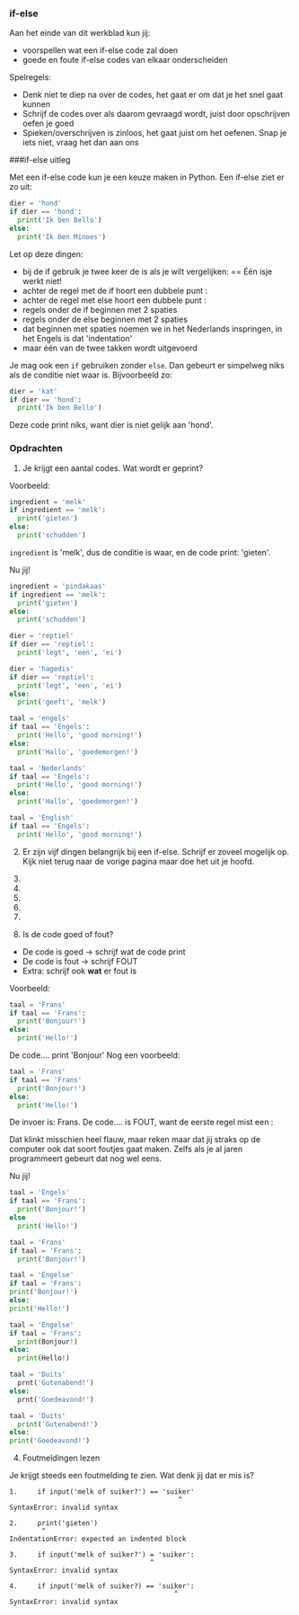 ### if-else

Aan het einde van dit werkblad kun jij:

- voorspellen wat een if-else code zal doen
- goede en foute if-else codes van elkaar onderscheiden

Spelregels:

- Denk niet te diep na over de codes, het gaat er om dat je het snel gaat kunnen
- Schrijf de codes over als daarom gevraagd wordt, juist door opschrijven oefen je goed
- Spieken/overschrijven is zinloos, het gaat juist om het oefenen. Snap je iets niet, vraag het dan aan ons

###if-else uitleg

Met een if-else code kun je een keuze maken in Python. Een if-else ziet er zo uit:

```python
dier = 'hond'
if dier == 'hond':
  print('Ik ben Bello')
else:
  print('Ik ben Minoes')
```

Let op deze dingen:

- bij de if gebruik je twee keer de is als je wilt vergelijken: == Één isje werkt niet!
- achter de regel met de if hoort een dubbele punt :
- achter de regel met else hoort een dubbele punt :
- regels onder de if beginnen met 2 spaties
- regels onder de else beginnen met 2 spaties
- dat beginnen met spaties noemen we in het Nederlands inspringen, in het Engels is dat 'indentation'
- maar één van de twee takken wordt uitgevoerd

Je mag ook een `if` gebruiken zonder `else`. Dan gebeurt er simpelweg niks als de conditie niet waar is. Bijvoorbeeld zo:

```python
dier = 'kat'
if dier == 'hond':
  print('Ik ben Bello')
```

Deze code print niks, want dier is niet gelijk aan 'hond'.

### Opdrachten

1) Je krijgt een aantal codes. Wat wordt er geprint? 

Voorbeeld:

```python
ingredient = 'melk'   
if ingredient == 'melk':  
  print('gieten')
else:
  print('schudden')
```

`ingredient` is 'melk', dus de conditie is waar, en de code print: 'gieten'.

Nu jij!

```python
ingredient = 'pindakaas'   
if ingredient == 'melk':  
  print('gieten')
else:
  print('schudden')
```

```python
dier = 'reptiel'   
if dier == 'reptiel':
  print('legt', 'een', 'ei')
```

```python
dier = 'hagedis'   
if dier == 'reptiel':
  print('legt', 'een', 'ei')
else:
  print('geeft', 'melk')
```

```python
taal = 'engels'   
if taal == 'Engels':
  print('Hello', 'good morning!')
else:
  print('Hallo', 'goedemorgen!')
```

```python
taal = 'Nederlands'   
if taal == 'Engels':
  print('Hello', 'good morning!')
else:
  print('Hallo', 'goedemorgen!')
```


```python
taal = 'English'   
if taal == 'Engels':
  print('Hello', 'good morning!')
```

2) Er zijn vijf dingen belangrijk bij een if-else. Schrijf er zoveel mogelijk op. Kijk niet terug naar de vorige pagina maar doe het uit je hoofd.

1)
2)
3)
4)
5)

3) Is de code goed of fout?

- De code is goed -> schrijf wat de code print
- De code is fout -> schrijf FOUT
- Extra: schrijf ook **wat** er fout is

Voorbeeld:

```python
taal = 'Frans'
if taal == 'Frans':
  print('Bonjour!')
else:
  print('Hello!')
```

De code…. print 'Bonjour'
Nog een voorbeeld:

```python
taal = 'Frans'
if taal == 'Frans'
  print('Bonjour!')
else:
  print('Hello!')
```

De invoer is: Frans.
De code…. is FOUT, want de eerste regel mist een :

Dat klinkt misschien heel flauw, maar reken maar dat jij straks op de computer ook dat soort foutjes gaat maken. Zelfs als je al jaren programmeert gebeurt dat nog wel eens.

Nu jij!

```python
taal = 'Engels'
if taal == 'Frans':
  print('Bonjour!')
else
  print('Hello!')
```

```python
taal = 'Frans'
if taal = 'Frans':
  print('Bonjour!')
```

```python
taal = 'Engelse'
if taal = 'Frans':
print('Bonjour!')
else:
print('Hello!')
```

```python
taal = 'Engelse'
if taal = 'Frans':
  print(Bonjour!)
else:
  print(Hello!)
```

```python
taal = 'Duits'
  prnt('Gutenabend!')
else:
  prnt('Goedeavond!')
```

```python
taal = 'Duits'
  print('Gutenabend!')
else:
print('Goedeavond!')
```

4) Foutmeldingen lezen

Je krijgt steeds een foutmelding te zien. Wat denk jij dat er mis is?

   ```
1.     if input('melk of suiker?') == 'suiker'
                                             ^
   SyntaxError: invalid syntax
   ```

   ```
2.     print('gieten')
           ^
   IndentationError: expected an indented block
   ```

```
3.     if input('melk of suiker?') = 'suiker':
                                   ^
SyntaxError: invalid syntax
```

   ```
4.     if input('melk of suiker?) == 'suiker':
                                            ^
SyntaxError: invalid syntax

   ```

 
